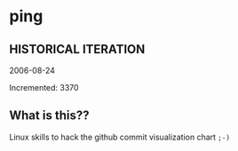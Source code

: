 # ping

## HISTORICAL ITERATION
2006-08-24

Incremented: 3370

## What is this?? 
Linux skills to hack the github commit visualization chart `;-)`
